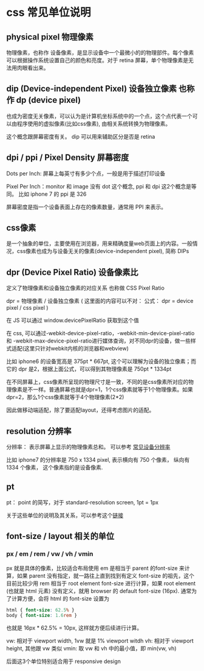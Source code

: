 css 常见单位说明
=================

## physical pixel  物理像素

物理像素，也称作 设备像素，是显示设备中一个最微小的的物理部件。每个像素可以根据操作系统设置自己的颜色和亮度。对于 retina 屏幕，单个物理像素是无法用肉眼看出来。

## dip (Device-independent Pixel) 设备独立像素 也称作 dp (device pixel)

也成为密度无关像素，可以认为是计算机坐标系统中的一个点，这个点代表一个可以由程序使用的虚拟像素(比如css像素), 由相关系统转换为物理像素。

这个概念跟屏幕密度有关。 dip 可以用来辅助区分是否是 retina

## dpi / ppi / Pixel Density  屏幕密度

Dots per Inch: 屏幕上每英寸有多少个点，一般是用于描述打印设备

Pixel Per Inch：monitor 和 image 没有 dot 这个概念, ppi 和 dpi 这2个概念是等同。 比如 iphone 7 的 ppi 是 326

屏幕密度是指一个设备表面上存在的像素数量，通常用 PPI 来表示。

## css像素

是一个抽象的单位，主要使用在浏览器，用来精确度量web页面上的内容。一般情况，css像素也成为与设备无关的像素(device-independent pixel), 简称 DIPs

## dpr (Device Pixel Ratio) 设备像素比

定义了物理像素和设备独立像素的对应关系 也称做 CSS Pixel Ratio

dpr = 物理像素 / 设备独立像素 ( 这里面的内容可以不对： 公式： dpr = device pixel / css pixel )

在 JS 可以通过  window.devicePixelRatio 获取到这个值

在 css, 可以通过-webkit-device-pixel-ratio，-webkit-min-device-pixel-ratio 和 -webkit-max-device-pixel-ratio进行媒体查询，对不同dpr的设备，做一些样式适配(这里只针对webkit内核的浏览器和webview)

比如 iphone6 的设备宽高是 375pt * 667pt, 这个可以理解为设备的独立像素；而它的 dpr 是2，根据上面公式，可以得到其物理像素是 750pt * 1334pt

在不同屏幕上，css像素所呈现的物理尺寸是一致，不同的是css像素所对应的物理像素是不一样。普通屏幕也就是dpr=1，1个css像素就等于1个物理像素。如果dpr=2，那么1个css像素就等于4个物理像素(2*2)

因此做移动端适配，除了要适配layout，还得考虑图片的适配。

## resolution 分辨率

分辨率： 表示屏幕上显示的物理像素总和。 可以参考 [常见设备分辨率](https://docs.adobe.com/content/help/en/target/using/experiences/vec/mobile-viewports.html)

比如 iphone7 的分辨率是 750 x 1334 pixel, 表示横向有 750 个像素， 纵向有 1334 个像素， 这个像素指的是设备像素.

## pt

pt： point 的简写，对于 standard-resolution screen, 1pt = 1px

关于这些单位的说明及其关系，可以参考这个[链接](https://www.paintcodeapp.com/news/ultimate-guide-to-iphone-resolutions)

## font-size / layout 相关的单位

### px / em / rem / vw / vh / vmin

px   就是具体的像素，比较适合布局使用
em   是相当于 parent 的font-size 来计算，如果 parent 没有指定，就一路往上直到找到有定义 font-size 的祖先，这个目前比较少用
rem  相当于 root element font-size 进行计算，如果 root element (也就是 html 元素) 没有定义，就用 browser 的 default font-size (16px). 通常为了计算方便，会将 html 的 font-size 设置为

```css
html { font-size: 62.5% }
body { font-size: 1.6rem }
```

也就是 16px * 62.5% = 10px, 这样就方便后续进行计算。

vw: 相对于 viewport width, 1vw 就是 1% viewport witdh
vh: 相对于 viewport height, 其他跟 vw 类似
vmin: 取 vw 和 vh 中的最小值，即 min(vw, vh)

后面这3个单位特别适合用于 responsive design